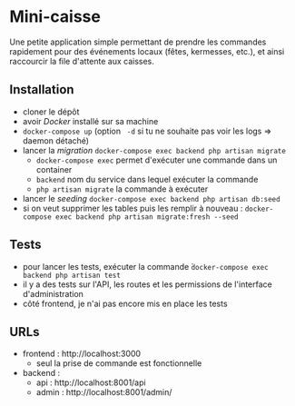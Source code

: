 # Mini-caisse

Une petite application simple permettant de prendre les commandes rapidement pour des événements locaux (fêtes, kermesses, etc.), et ainsi raccourcir la file d'attente aux caisses.

## Installation

- cloner le dépôt
- avoir _Docker_ installé sur sa machine
- `docker-compose up` (option ` -d` si tu ne souhaite pas voir les logs => daemon détaché)
- lancer la _migration_ `docker-compose exec backend php artisan migrate`
  - `docker-compose exec` permet d'exécuter une commande dans un container
  - `backend` nom du service dans lequel exécuter la commande
  - `php artisan migrate` la commande à exécuter
- lancer le _seeding_ `docker-compose exec backend php artisan db:seed`
- si on veut supprimer les tables puis les remplir à nouveau : `docker-compose exec backend php artisan migrate:fresh --seed`

## Tests

- pour lancer les tests, exécuter la commande ̀`docker-compose exec backend php artisan test`
- il y a des tests sur l'API, les routes et les permissions de l'interface d'administration
- côté frontend, je n'ai pas encore mis en place les tests

## URLs

- frontend : http://localhost:3000
  - seul la prise de commande est fonctionnelle
- backend :
  - api : http://localhost:8001/api
  - admin : http://localhost:8001/admin/
